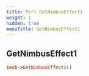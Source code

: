 ```yaml
---
title: Perl GetNimbusEffect1
weight: 1
hidden: true
menuTitle: GetNimbusEffect1
---
```

## GetNimbusEffect1
```perl
$mob->GetNimbusEffect1()
```